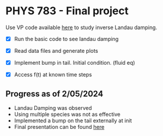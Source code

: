 # PHYS 783 - Final project

Use VP code available [here](https://homepage.physics.uiowa.edu/~ghowes/teach/phys5905/codes5905.html) to study inverse Landau damping.

- [x] Run the basic code to see landau damping
- [x] Read data files and generate plots
- [x] Implement bump in tail. Initial condition. (fluid eq)
- [x] Access f(t) at known time steps


## Progress as of 2/05/2024

- Landau Damping was observed
- Using multiple species was not as effective
- Implemented a bump on the tail externally at init
- Final presentation can be found [here](./doc/Inverse%20landau%20damping%20using%20VP.pdf)
